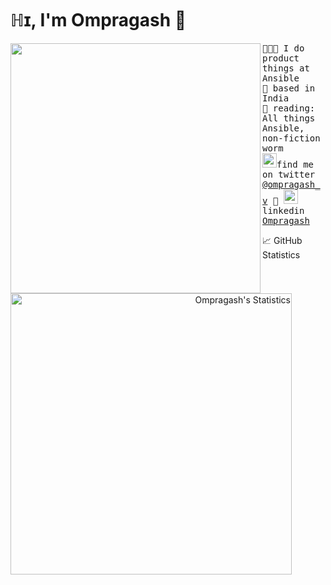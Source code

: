 # ℍɪ, I'm Ompragash 👋
<img align="left" width="400" src="https://i.postimg.cc/fyrvD9Mq/jetpacktocat.png"> <samp>
  👨🏻‍💻 I do product things at Ansible <br> 
  🌁 based in India <br>
  📖 reading: All things Ansible, non-fiction worm <br>
<samp><img src="https://img.icons8.com/color/2x/twitter.png" width="23">find me on twitter [@ompragash_v](https://www.twitter.com/ompragash_v) 💭 <img align="bottom" src="https://img.icons8.com/color/2x/linkedin.png" width="23">linkedin [Ompragash](https://www.linkedin.com/in/ompragash/) 

📈 GitHub Statistics
<div align="right">
  <!-- https://github.com/anuraghazra/github-readme-stats -->
  <a href="https://www.ompragash.com"><img align="left" width="450px" src="https://github-readme-stats.vercel.app/api?username=Ompragash&show_icons=true&include_all_commits=true&theme=github_dark" alt="Ompragash's Statistics"/></a>
</div>

